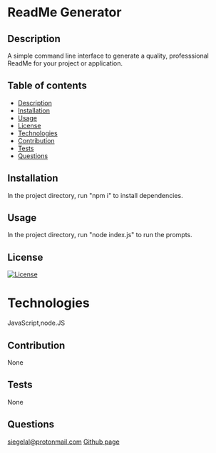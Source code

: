 # ReadMe Generator
  
  ## Description
  A simple command line interface to generate a quality, professsional ReadMe for your project or application.

  ## Table of contents
  * [Description](#Description)
  * [Installation](#Installation)
  * [Usage](#Usage)
  * [License](#License)
  * [Technologies](#Technologies)
  * [Contribution](#Contribution)
  * [Tests](#Tests)
  * [Questions](#Questions)

  ## Installation
  In the project directory, run "npm i" to install dependencies.


  ## Usage
  In the project directory, run "node index.js" to run the prompts.

  ## License
  [![License](https://img.shields.io/badge/License-Apache%202.0-blue.svg)](https://opensource.org/licenses/Apache-2.0)

  #  Technologies
  JavaScript,node.JS

  ## Contribution
  None

  ## Tests 
  None

  ## Questions
  siegelal@protonmail.com [Github page](https://www.github.com/siegelal7)
  